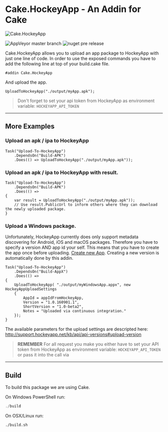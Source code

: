 # Cake.HockeyApp - An Addin for Cake  

![Cake.HockeyApp](https://raw.githubusercontent.com/cake-contrib/Cake.HockeyApp/develop/Cake.HockeyApp.png) 

![AppVeyor master branch](https://img.shields.io/appveyor/ci/reicheltp/cake-hockeyapp.svg)
![nuget pre release](https://img.shields.io/nuget/vpre/Cake.HockeyApp.svg)


Cake.HockeyApp allows you to upload an app package to HockeyApp with just one line of code. In order to use the exposed
commands you have to add the following line at top of your build.cake file.

```cake
#addin Cake.HockeyApp
```

And upload the app.

```cake
UploadToHockeyApp("./output/myApp.apk");
```
> Don't forget to set your api token from HockeyApp as environment variable: `HOCKEYAPP_API_TOKEN`

----

## More Examples

### Upload an apk / ipa to HockeyApp
```cake
Task("Upload-To-HockeyApp")
    .DependsOn("Build-APK")
    .Does(() => UploadToHockeyApp("./output/myApp.apk"));
```

### Upload an apk / ipa to HockeyApp with result.
```cake
Task("Upload-To-HockeyApp")
    .DependsOn("Build-APK")
    .Does(() =>
{
    var result = UploadToHockeyApp("./output/myApp.apk"));
    // Use result.PublicUrl to inform others where they can download the newly uploaded package.
}
```

### Upload a Windows package.

Unfortunately, HockeyApp currently does only support metadata discovering for Android, iOS and macOS packages.
Therefore you have to specify a version AND app id your self. This means that you have to create the app once
before uploading. [Create new App](http://rink.hockeyapp.net/manage/apps/new). Creating a new
version is automatically done by this addin.

```cake
Task("Upload-To-HockeyApp")
    .DependsOn("Build-AppX")
    .Does(() =>
{
    UploadToHockeyApp( "./output/myWindowsApp.appx", new HockeyAppUploadSettings
    {
        AppId = appIdFromHockeyApp,
        Version = "1.0.160901.1",
        ShortVersion = "1.0-beta2",
        Notes = "Uploaded via continuous integration."
    });
}
```

The available parameters for the upload settings are descripted here: http://support.hockeyapp.net/kb/api/api-versions#upload-version

> **REMEMBER** For all request you make you either have to set your API token from HockeyApp as environment variable: `HOCKEYAPP_API_TOKEN`
> or pass it into the call via <see cref="HockeyAppUploadSettings.AppId" />

----

## Build

To build this package we are using Cake.

On Windows PowerShell run:

```powershell
./build
```

On OSX/Linux run:
```bash
./build.sh
```